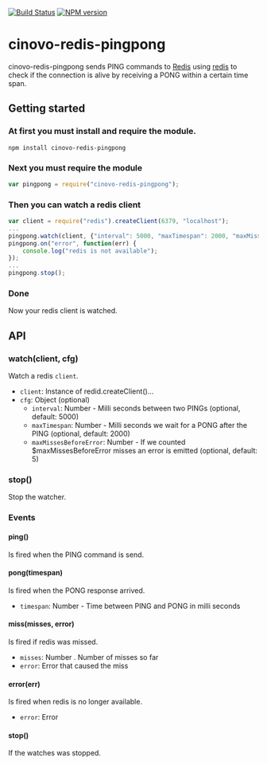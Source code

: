 [![Build Status](https://secure.travis-ci.org/michaelwittig/node-redis-pingpong.png)](http://travis-ci.org/michaelwittig/node-redis-pingpong)
[![NPM version](https://badge.fury.io/js/cinovo-redis-pingpong.png)](http://badge.fury.io/js/cinovo-redis-pingpong)

# cinovo-redis-pingpong

cinovo-redis-pingpong sends PING commands to [Redis](http://redis.io) using [redis](https://npmjs.org/package/redis) to check if the connection is alive by receiving a PONG within a certain time span.

## Getting started

### At first you must install and require the module.

    npm install cinovo-redis-pingpong

### Next you must require the module

`````javascript
var pingpong = require("cinovo-redis-pingpong");
`````

### Then you can watch a redis client

`````javascript
var client = require("redis").createClient(6379, "localhost");
...
pingpong.watch(client, {"interval": 5000, "maxTimespan": 2000, "maxMissesBeforeError": 5});
pingpong.on("error", function(err) {
	console.log("redis is not available");
});
...
pingpong.stop();
`````

### Done

Now your redis client is watched.

## API

### watch(client, cfg)

Watch a redis `client`.

* `client`: Instance of redid.createClient()...
* `cfg`: Object (optional)
	* `interval`: Number - Milli seconds between two PINGs (optional, default: 5000)
	* `maxTimespan`: Number - Milli seconds we wait for a PONG after the PING (optional, default: 2000)
	* `maxMissesBeforeError`: Number - If we counted $maxMissesBeforeError misses an error is emitted (optional, default: 5)

### stop()

Stop the watcher.

### Events

#### ping()

Is fired when the PING command is send.

#### pong(timespan)

Is fired when the PONG response arrived.

* `timespan`: Number - Time between PING and PONG in milli seconds

#### miss(misses, error)

Is fired if redis was missed.

* `misses`: Number . Number of misses so far
* `error`: Error that caused the miss

#### error(err)

Is fired when redis is no longer available.

* `error`: Error

#### stop()

If the watches was stopped.
